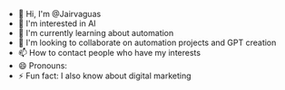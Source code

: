 - 👋 Hi, I'm @Jairvaguas
- 👀 I'm interested in AI
- 🌱 I'm currently learning about automation
- 💞️ I'm looking to collaborate on automation projects and GPT creation
- 📫 How to contact people who have my interests
- 😄 Pronouns:
- ⚡ Fun fact: I also know about digital marketing

<!---
Jairvaguas/Jairvaguas is a ✨ special ✨ repository because its `README.md` (this file) appears on your GitHub profile.
You can click the Preview link to take a look at your changes.
--->
